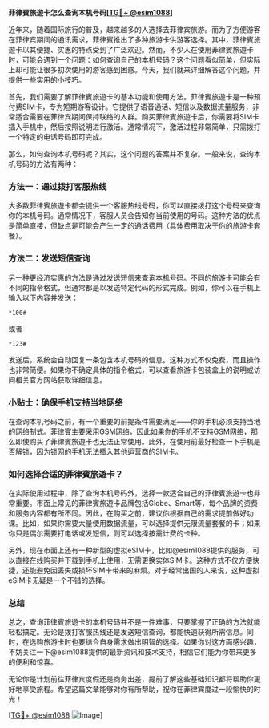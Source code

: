 **菲律賓旅遊卡怎么查询本机号码[[TG💪+ @esim1088](https://t.me/s/esim1088)]**

近年来，随着国际旅行的普及，越来越多的人选择去菲律宾旅游。而为了方便游客在菲律宾期间的通讯需求，菲律賓推出了多种旅游卡供游客选择。其中，菲律賓旅遊卡以其便捷、实惠的特点受到了广泛欢迎。然而，不少人在使用菲律賓旅遊卡时，可能会遇到一个问题：如何查询自己的本机号码？这个问题看似简单，但实际上却可能让很多初次使用的游客感到困惑。今天，我们就来详细解答这个问题，并提供一些实用的小技巧。

首先，我们需要了解菲律賓旅遊卡的基本功能和使用方法。菲律賓旅遊卡是一种预付费SIM卡，专为短期游客设计。它提供了语音通话、短信以及数据流量服务，非常适合需要在菲律宾期间保持联络的人群。购买菲律賓旅遊卡后，你需要将SIM卡插入手机中，然后按照说明进行激活。通常情况下，激活过程非常简单，只需拨打一个特定的电话号码即可完成。

那么，如何查询本机号码呢？其实，这个问题的答案并不复杂。一般来说，查询本机号码的方法有两种：

### 方法一：通过拨打客服热线

大多数菲律賓旅遊卡都会提供一个客服热线号码，你可以直接拨打这个号码来查询你的本机号码。通常情况下，客服人员会告知你当前使用的号码。这种方法的优点是简单直接，但缺点是可能会产生一定的通话费用（具体费用取决于你的旅游卡套餐）。

### 方法二：发送短信查询

另一种更经济实惠的方法是通过发送短信来查询本机号码。不同的旅游卡可能会有不同的指令格式，但通常都是以发送特定代码的形式完成。例如，你可以在手机上输入以下内容并发送：

```
*100#
```

或者

```
*123#
```

发送后，系统会自动回复一条包含本机号码的信息。这种方式不仅免费，而且操作也非常简便。如果你不确定具体的指令格式，可以查看旅游卡包装盒上的说明或访问相关官方网站获取详细信息。

### 小贴士：确保手机支持当地网络

在查询本机号码之前，有一个重要的前提条件需要满足——你的手机必须支持当地的网络制式。菲律賓主要采用GSM网络，因此如果你的手机不支持GSM网络，那么即使购买了菲律賓旅遊卡也无法正常使用。此外，在使用前最好检查一下手机是否解锁，因为锁网的手机无法插入其他运营商的SIM卡。

### 如何选择合适的菲律賓旅遊卡？

在实际使用过程中，除了查询本机号码外，选择一款适合自己的菲律賓旅遊卡也非常重要。市面上常见的菲律賓旅遊卡品牌包括Globe、Smart等，每个品牌的资费和服务内容都有所不同。因此，在购买之前，建议你根据自己的需求提前做好功课。比如，如果你需要大量使用数据流量，可以选择提供无限流量套餐的卡；如果你只是偶尔需要打电话或发短信，则可以选择按需计费的卡种。

另外，现在市面上还有一种新型的虚拟eSIM卡，比如@esim1088提供的服务，可以直接在线购买并下载到手机上使用，无需更换实体SIM卡。这种方式不仅方便快捷，还能避免因丢失或损坏SIM卡带来的麻烦。对于经常出国的人来说，这种虚拟eSIM卡无疑是一个不错的选择。

### 总结

总之，查询菲律賓旅遊卡的本机号码并不是一件难事，只要掌握了正确的方法就能轻松搞定。无论是拨打客服热线还是发送短信查询，都能快速获得所需信息。同时，在选购旅游卡时也要结合自身需求做出明智的选择。如果你对这方面感兴趣，不妨关注一下@esim1088提供的最新资讯和技术支持，相信它们能为你带来更多的便利和惊喜。

无论你是计划前往菲律宾度假还是商务出差，提前了解这些基础知识都将帮助你更好地享受旅程。希望这篇文章能够对你有所帮助，祝你在菲律宾度过一段愉快的时光！

[[TG💪+ @esim1088](https://t.me/s/esim1088) ![Image](https://i.postimg.cc/4NQfJmqS/Snipaste-2025-05-13-00-14-12.png)]